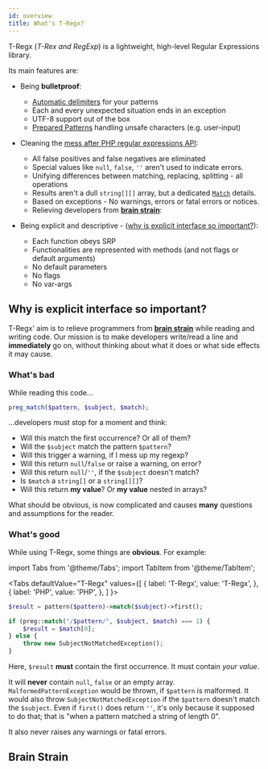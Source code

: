 ```yaml
---
id: overview
title: What's T-Regx?
---
```


T-Regx (_T-Rex and RegExp_) is a lightweight, high-level Regular Expressions library.

Its main features are:

- Being **bulletproof**:

  - [Automatic delimiters](delimiters.mdx) for your patterns
  - Each and every unexpected situation ends in an exception
  - UTF-8 support out of the box
  - [Prepared Patterns](prepared-patterns.md) handling unsafe characters (e.g. user-input)

- Cleaning the [mess after PHP regular expressions API](whats-the-point.md):

  - All false positives and false negatives are eliminated
  - Special values like `null`, `false`, `''` aren't used to indicate errors.
  - Unifying differences between matching, replacing, splitting - all operations
  - Results aren't a dull `string[][]` array, but a dedicated [`Match`](match-details.md) details.
  - Based on exceptions - No warnings, errors or fatal errors or notices.
  - Relieving developers from [**brain strain**](#brain-strain):

- Being explicit and descriptive - ([why is explicit interface so important?](#why-is-explicit-interface-so-important)):
  - Each function obeys SRP
  - Functionalities are represented with methods (and not flags or default arguments)
  - No default parameters
  - No flags
  - No var-args

## Why is explicit interface so important?

T-Regx' aim is to relieve programmers from [**brain strain**](overview.md#brain-strain) while reading and writing code.
Our mission is to make developers write/read a line and **immediately** go on, without thinking about what it does or
what side effects it may cause.

### What's bad

While reading this code...

```php
preg_match($pattern, $subject, $match);
```

...developers must stop for a moment and think:

- Will this match the first occurrence? Or all of them?
- Will the `$subject` match the pattern `$pattern`?
- Will this trigger a warning, if I mess up my regexp?
- Will this return `null`/`false` or raise a warning, on error?
- Will this return `null`/`''`, if the `$subject` doesn't match?
- Is `$match` a `string[]` or a `string[][]`?
- Will this return **my value**? Or **my value** nested in arrays?

What should be obvious, is now complicated and causes **many** questions and assumptions for the reader.

### What's good

While using T-Regx, some things are **obvious**. For example:

import Tabs from '@theme/Tabs';
import TabItem from '@theme/TabItem';

<Tabs
defaultValue="T-Regx"
values={[
{ label: 'T-Regx', value: 'T-Regx', },
{ label: 'PHP', value: 'PHP', },
]
}>
<TabItem value="T-Regx">

```php
$result = pattern($pattern)->match($subject)->first();
```

</TabItem>
<TabItem value="PHP">

```php
if (preg::match("/$pattern/", $subject, $match) === 1) {
    $result = $match[0];
} else {
    throw new SubjectNotMatchedException();
}
```

</TabItem>
</Tabs>

<!--T-Regx:{mock($subject)}-->
<!--T-Regx:{mockPattern($pattern)}-->
<!--T-Regx:{return($result)}-->
<!--PHP:{mock($subject)}-->
<!--PHP:{mockPattern($pattern)}-->
<!--PHP:{return($result)}-->

Here, `$result` **must** contain the first occurrence. It must contain _your value_.

It will **never** contain `null`, `false` or an empty array. `MalformedPatternException` would be thrown, if `$pattern`
is malformed. It would also throw `SubjectNotMatchedException` if the `$pattern` doesn't match the `$subject`.
Even if `first()` does return `''`, it's only because it supposed to do that; that is "when a pattern matched
a string of length 0".

It also never raises any warnings or fatal errors.

## Brain Strain
